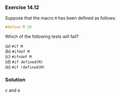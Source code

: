 ### Exercise 14.12

Suppose that the macro `M` has been defined as follows:

```c
#define M 10
```

Which of the following tests will fail?

(a) `#if M`  
(b) `#ifdef M`  
(c) `#ifndef M`  
(d) `#if defined(M)`  
(e) `#if !defined(M)`

### Solution
c and e
